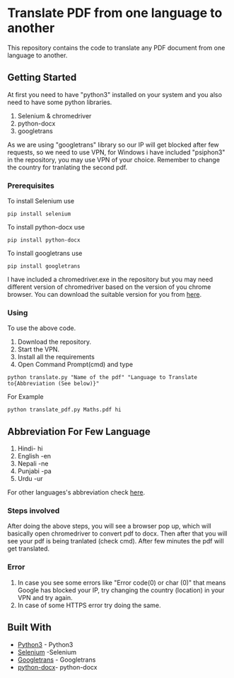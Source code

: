 # Translate PDF from one language to another
This repository contains the code to translate any PDF document from one language to another.

## Getting Started
 At first you need to have "python3" installed on your system and you also need to have some python libraries.
 1. Selenium & chromedriver
 2. python-docx 
 3. googletrans
 
 As we are using "googletrans" library so our IP will get blocked after few requests, so we need to use VPN, for Windows i have included "psiphon3" in the repository, you may use VPN of your choice. Remember to change the country for tranlating the second pdf.
### Prerequisites

To install Selenium use 

```
pip install selenium
```
To install python-docx use 

```
pip install python-docx
```
To install googletrans use 

```
pip install googletrans
```

I have included a chromedriver.exe in the repository but you may need different version of chromedriver based on the version of you chrome browser. You can download the suitable version for you from [here](https://chromedriver.chromium.org/downloads).

### Using

To use the above code.
1. Download the repository.
2. Start the VPN.
3. Install all the requirements
4. Open Command Prompt(cmd) and type 

```
python translate.py "Name of the pdf" "Language to Translate to{Abbreviation (See below)}"
```

For Example

```
python translate_pdf.py Maths.pdf hi
```

## Abbreviation For Few Language

1. Hindi- hi
2. English -en
3. Nepali -ne
4. Punjabi -pa
5. Urdu -ur

For other languages's abbreviation check [here](https://cloud.google.com/translate/docs/languages).
### Steps involved

After doing the above steps, you will see a browser pop up, which will basically open chromedriver to convert pdf to docx. Then after that you will see your pdf is being tranlated (check cmd). After few minutes the pdf will get translated. 

### Error

1. In case you see some errors like "Error code(0) or char (0)" that means Google has blocked your IP, try changing the country (location) in your VPN and try again.
2. In case of some HTTPS error try doing the same.


## Built With

* [Python3](https://www.python.org/) - Python3
* [Selenium](https://www.seleniumhq.org/) -Selenium
* [Googletrans](https://pypi.org/project/googletrans/) - Googletrans
* [python-docx](https://pypi.org/project/python-docx/)- python-docx
